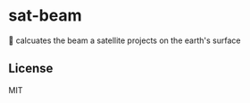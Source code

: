 # sat-beam

:satellite: calcuates the beam a satellite projects on the earth's surface

## License

MIT
